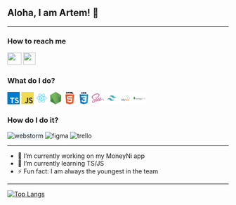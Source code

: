 ## Aloha, I am Artem! 👋

___

### How to reach me

[<img height="28"  width="32" src="https://cdn.jsdelivr.net/npm/simple-icons@v4/icons/instagram.svg" />](https://www.instagram.com/oh1omon/) 
[<img height="28" width="28" src="https://cdn.jsdelivr.net/npm/simple-icons@v4/icons/linkedin.svg" />](https://www.linkedin.com/in/oh1omon/)

### What do I do?

<p float="left">
<img alt='typescript' height="28" width="28" src="https://raw.githubusercontent.com/github/explore/80688e429a7d4ef2fca1e82350fe8e3517d3494d/topics/typescript/typescript.png" />
<img alt='javascript' height="28" width="28" src="https://raw.githubusercontent.com/github/explore/80688e429a7d4ef2fca1e82350fe8e3517d3494d/topics/javascript/javascript.png" />
<img alt='react' height="28" width="28" src="https://raw.githubusercontent.com/github/explore/80688e429a7d4ef2fca1e82350fe8e3517d3494d/topics/react/react.png" />
<img alt='nodejs' height="28" width="28" src="https://raw.githubusercontent.com/github/explore/80688e429a7d4ef2fca1e82350fe8e3517d3494d/topics/nodejs/nodejs.png" />
<img alt='html' height="28" width="28" src="https://raw.githubusercontent.com/github/explore/80688e429a7d4ef2fca1e82350fe8e3517d3494d/topics/html/html.png" />
<img alt='css' height="28" width="28" src="https://raw.githubusercontent.com/github/explore/80688e429a7d4ef2fca1e82350fe8e3517d3494d/topics/css/css.png" />
<img alt='sass' height="28" width="28" src="https://raw.githubusercontent.com/github/explore/80688e429a7d4ef2fca1e82350fe8e3517d3494d/topics/sass/sass.png" />
<img alt='tailwind' height="28" width="28" src="https://raw.githubusercontent.com/github/explore/80688e429a7d4ef2fca1e82350fe8e3517d3494d/topics/tailwind/tailwind.png" />
<img alt='mysql' height="28" width="28" src="https://raw.githubusercontent.com/github/explore/80688e429a7d4ef2fca1e82350fe8e3517d3494d/topics/mysql/mysql.png" />
<img alt='mongodb' height="28" width="28" src="https://raw.githubusercontent.com/github/explore/80688e429a7d4ef2fca1e82350fe8e3517d3494d/topics/mongodb/mongodb.png" />
 </p>


### How do I do it?

<img alt='webstorm' style='background-color: aliceblue' height="28" width="28" src="https://cdn.jsdelivr.net/npm/simple-icons@v4/icons/webstorm.svg" />
<img alt='figma' height="28" width="28" src="https://avatars.githubusercontent.com/u/5155369?s=200&v=4" />
<img alt='trello' height="28" width="28" src="https://avatars.githubusercontent.com/u/6181431?s=200&v=4" />



***

- 🔭 I’m currently working on my MoneyNi app
- 🌱 I’m currently learning TS/JS
- ⚡ Fun fact: I am always the youngest in the team

***

[![Top Langs](https://github-readme-stats-oh1omon.vercel.app/api/top-langs/?username=oh1omon&layout=compact)](https://github.com/anuraghazra/github-readme-stats)
